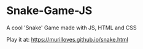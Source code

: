 # Snake-Game-JS
A cool 'Snake' Game made with JS, HTML and CSS

Play it at: https://murilloves.github.io/snake.html

